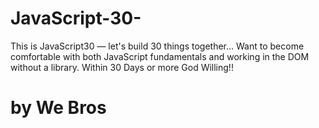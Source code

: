 # JavaScript-30-
This is JavaScript30 — let's build 30 things together... Want to become comfortable with both JavaScript fundamentals and working in the DOM without a library.
Within 30 Days or more God Willing!!    
# by We Bros
